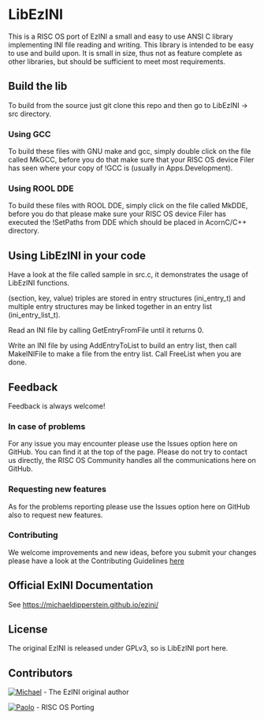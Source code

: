 # LibEzINI
This is a RISC OS port of EzINI a small and easy to use ANSI C library implementing INI file reading and writing.
This library is intended to be easy to use and build upon.  It is small in size, thus not as feature complete as other libraries, but should be sufficient to meet most requirements.

## Build the lib
To build from the source just git clone this repo and then go to LibEzINI -> src directory.

### Using GCC
To build these files with GNU make and gcc, simply double click on the file called MkGCC, before you do that make sure that your RISC OS device Filer has seen where your copy of !GCC is (usually in Apps.Development).

### Using ROOL DDE
To build these files with ROOL DDE, simply click on the file called MkDDE, before you do that please make sure your RISC OS device Filer has executed the !SetPaths from DDE which should be placed in AcornC/C++ directory.

## Using LibEzINI in your code
Have a look at the file called sample in src.c, it demonstrates the usage of LibEzINI functions.

(section, key, value) triples are stored in entry structures (ini_entry_t) and
multiple entry structures may be linked together in an entry list
(ini_entry_list_t).

Read an INI file by calling GetEntryFromFile until it returns 0.

Write an INI file by using AddEntryToList to build an entry list, then call
MakeINIFile to make a file from the entry list.  Call FreeList when you are
done.

## Feedback
Feedback is always welcome!

### In case of problems
For any issue you may encounter please use the Issues option here on GitHub. You can find it at the top of the page. Please do not try to contact us directly, the RISC OS Community handles all the communications here on GitHub.

### Requesting new features
As for the problems reporting please use the Issues option here on GitHub also to request new features.

### Contributing
We welcome improvements and new ideas, before you submit your changes please have a look at the Contributing Guidelines [here](../CONTRIBUTING.md)

## Official ExINI Documentation
See https://michaeldipperstein.github.io/ezini/

## License
The original EzINI is released under GPLv3, so is LibEzINI port here.

## Contributors
[![Michael](https://avatars2.githubusercontent.com/u/30029592?s=42&v=4)](https://github.com/MichaelDipperstein) - The EzINI original author

[![Paolo](https://avatars2.githubusercontent.com/u/8824337?s=42&v=4)](https://github.com/pzaino) - RISC OS Porting
